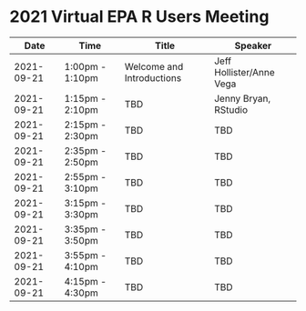 # 2021 Virtual EPA R Users Meeting

|Date      |Time           |Title                    |Speaker                  |
|----------|---------------|-------------------------|-------------------------|
|2021-09-21|1:00pm - 1:10pm|Welcome and Introductions|Jeff Hollister/Anne Vega|
|2021-09-21|1:15pm - 2:10pm|TBD|Jenny Bryan, RStudio|
|2021-09-21|2:15pm - 2:30pm|TBD|TBD|
|2021-09-21|2:35pm - 2:50pm|TBD|TBD|
|2021-09-21|2:55pm - 3:10pm|TBD|TBD|
|2021-09-21|3:15pm - 3:30pm|TBD|TBD|
|2021-09-21|3:35pm - 3:50pm|TBD|TBD|
|2021-09-21|3:55pm - 4:10pm|TBD|TBD|
|2021-09-21|4:15pm - 4:30pm|TBD|TBD|

